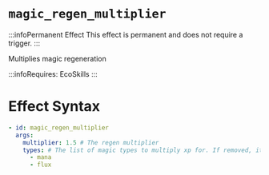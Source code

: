 # `magic_regen_multiplier`
:::infoPermanent Effect
This effect is permanent and does not require a trigger.
:::

Multiplies magic regeneration

:::infoRequires:
EcoSkills
:::

# Effect Syntax
```yaml
- id: magic_regen_multiplier
  args:
    multiplier: 1.5 # The regen multiplier
    types: # The list of magic types to multiply xp for. If removed, it will multiply all types.
      - mana
      - flux 
```

